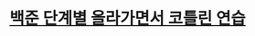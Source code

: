 [백준 단계별 올라가면서 코틀린 연습](https://www.acmicpc.net/step, "baekjoon link")
===================================================================================
